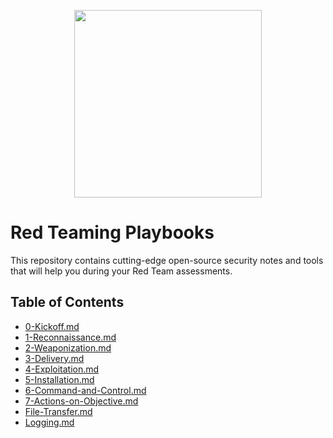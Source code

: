 <p align="center">
  <img width="300" height="300" src="https://github.com/0xsyr0/Red-Team-Playbooks/blob/master/images/red-team.png">
</p>

# Red Teaming Playbooks

This repository contains cutting-edge open-source security notes and tools that will help you during your Red Team assessments.

## Table of Contents
- [0-Kickoff.md](#https://github.com/0xsyr0/Red-Team-Playbooks/blob/master/0-Kickoff.md)
- [1-Reconnaissance.md](#1-Reconnaissance.md)
- [2-Weaponization.md](#2-Weaponization.md)
- [3-Delivery.md](#3-Delivery.md)
- [4-Exploitation.md](#4-Exploitation.md)
- [5-Installation.md](#5-Installation.md)
- [6-Command-and-Control.md](#6-Command-and-Control.md)
- [7-Actions-on-Objective.md](#7-Actions-on-Objective.md)
- [File-Transfer.md](#File-Transfer.md)
- [Logging.md](#Logging.md)
